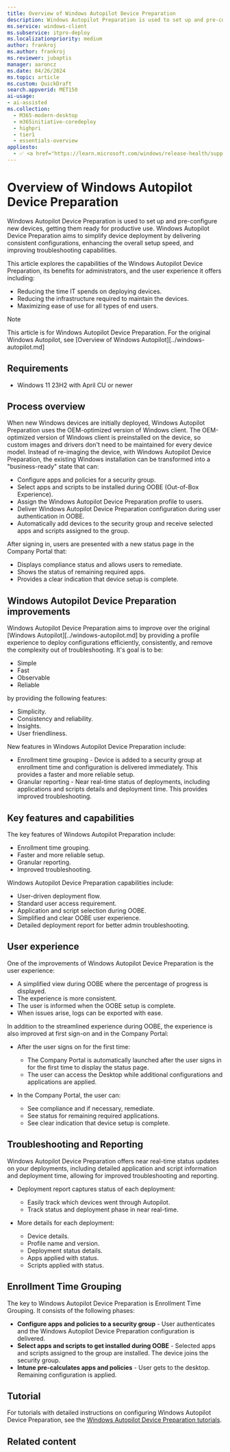 ```yaml
---
title: Overview of Windows Autopilot Device Preparation
description: Windows Autopilot Preparation is used to set up and pre-configure new devices, getting them ready for productive use.
ms.service: windows-client
ms.subservice: itpro-deploy
ms.localizationpriority: medium
author: frankroj
ms.author: frankroj
ms.reviewer: jubaptis
manager: aaroncz
ms.date: 04/26/2024
ms.topic: article
ms.custom: QuickDraft
search.appverid: MET150
ai-usage:
- ai-assisted
ms.collection:
  - M365-modern-desktop
  - m365initiative-coredeploy
  - highpri
  - tier1
  - essentials-overview
appliesto:
  - ✅ <a href="https://learn.microsoft.com/windows/release-health/supported-versions-windows-client" target="_blank">Windows 11</a>
---
```


# Overview of Windows Autopilot Device Preparation

Windows Autopilot Device Preparation is used to set up and pre-configure new devices, getting them ready for productive use. Windows Autopilot Device Preparation aims to simplify device deployment by delivering consistent configurations, enhancing the overall setup speed, and improving troubleshooting capabilities.

This article explores the capabilities of the Windows Autopilot Device Preparation, its benefits for administrators, and the user experience it offers including:

- Reducing the time IT spends on deploying devices.
- Reducing the infrastructure required to maintain the devices.
- Maximizing ease of use for all types of end users.

> [!NOTE]
>
> This article is for Windows Autopilot Device Preparation. For the original Windows Autopilot, see [Overview of Windows Autopilot][../windows-autopilot.md]

## Requirements

- Windows 11 23H2 with April CU or newer

## Process overview

When new Windows devices are initially deployed, Windows Autopilot Preparation uses the OEM-optimized version of Windows client. The OEM-optimized version of Windows client is preinstalled on the device, so custom images and drivers don't need to be maintained for every device model. Instead of re-imaging the device, with Windows Autopilot Device Preparation, the existing Windows installation can be transformed into a "business-ready" state that can:

- Configure apps and policies for a security group.
- Select apps and scripts to be installed during OOBE (Out-of-Box Experience).
- Assign the Windows Autopilot Device Preparation profile to users.
- Deliver Windows Autopilot Device Preparation configuration during user authentication in OOBE.
- Automatically add devices to the security group and receive selected apps and scripts assigned to the group.

After signing in, users are presented with a new status page in the Company Portal that:

- Displays compliance status and allows users to remediate.
- Shows the status of remaining required apps.
- Provides a clear indication that device setup is complete.

## Windows Autopilot Device Preparation improvements

Windows Autopilot Device Preparation aims to improve over the original [Windows Autopilot][../windows-autopilot.md] by providing a profile experience to deploy configurations efficiently, consistently, and remove the complexity out of troubleshooting. It's goal is to be:

- Simple
- Fast
- Observable
- Reliable

by providing the following features:

- Simplicity.
- Consistency and reliability.
- Insights.
- User friendliness.

New features in Windows Autopilot Device Preparation include:

- Enrollment time grouping - Device is added to a security group at enrollment time and configuration is delivered immediately. This provides a faster and more reliable setup.
- Granular reporting - Near real-time status of deployments, including applications and scripts details and deployment time. This provides improved troubleshooting.

## Key features and capabilities

The key features of Windows Autopilot Preparation include:

- Enrollment time grouping.
- Faster and more reliable setup.
- Granular reporting.
- Improved troubleshooting.

Windows Autopilot Device Preparation capabilities include:

- User-driven deployment flow.
- Standard user access requirement.
- Application and script selection during OOBE.
- Simplified and clear OOBE user experience.
- Detailed deployment report for better admin troubleshooting.

## User experience

One of the improvements of Windows Autopilot Device Preparation is the user experience:

- A simplified view during OOBE where the percentage of progress is displayed.
- The experience is more consistent.
- The user is informed when the OOBE setup is complete.
- When issues arise, logs can be exported with ease.

In addition to the streamlined experience during OOBE, the experience is also improved at first sign-on and in the Company Portal:

- After the user signs on for the first time:

  - The Company Portal is automatically launched after the user signs in for the first time to display the status page.
  - The user can access the Desktop while additional configurations and applications are applied.

- In the Company Portal, the user can:

  - See compliance and if necessary, remediate.
  - See status for remaining required applications.
  - See clear indication that device setup is complete.

## Troubleshooting and Reporting

Windows Autopilot Device Preparation offers near real-time status updates on your deployments, including detailed application and script information and deployment time, allowing for improved troubleshooting and reporting.

- Deployment report captures status of each deployment:

  - Easily track which devices went through Autopilot.
  - Track status and deployment phase in near real-time.

- More details for each deployment:

  - Device details.
  - Profile name and version.
  - Deployment status details.
  - Apps applied with status.
  - Scripts applied with status.

## Enrollment Time Grouping

The key to Windows Autopilot Device Preparation is Enrollment Time Grouping. It consists of the following phases:

- **Configure apps and policies to a security group** - User authenticates and the Windows Autopilot Device Preparation configuration is delivered.
- **Select apps and scripts to get installed during OOBE** - Selected apps and scripts assigned to the group are installed. The device joins the security group.
- **Intune pre-calculates apps and policies** - User gets to the desktop. Remaining configuration is applied.

## Tutorial

For tutorials with detailed instructions on configuring Windows Autopilot Device Preparation, see the [Windows Autopilot Device Preparation tutorials](/tutorial/autopilot-device-preparation-scenarios.md).

## Related content
